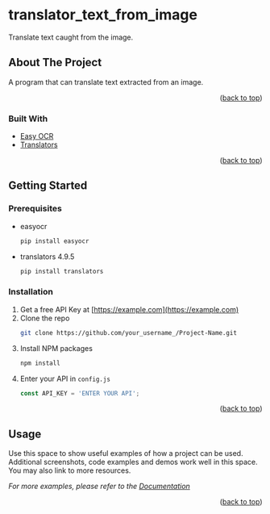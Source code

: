 # translator_text_from_image
Translate text caught from the image.

## About The Project

A program that can translate text extracted from an image.
<p align="right">(<a href="#top">back to top</a>)</p>



### Built With



* [Easy OCR](https://github.com/JaidedAI/EasyOCR)
* [Translators](https://pypi.org/project/translators/)

<p align="right">(<a href="#top">back to top</a>)</p>



<!-- GETTING STARTED -->
## Getting Started

### Prerequisites

* easyocr
  ```sh
  pip install easyocr
  ```
  
* translators 4.9.5
  ```sh
  pip install translators
  ```

### Installation

1. Get a free API Key at [https://example.com](https://example.com)
2. Clone the repo
   ```sh
   git clone https://github.com/your_username_/Project-Name.git
   ```
3. Install NPM packages
   ```sh
   npm install
   ```
4. Enter your API in `config.js`
   ```js
   const API_KEY = 'ENTER YOUR API';
   ```

<p align="right">(<a href="#top">back to top</a>)</p>



<!-- USAGE EXAMPLES -->
## Usage

Use this space to show useful examples of how a project can be used. Additional screenshots, code examples and demos work well in this space. You may also link to more resources.

_For more examples, please refer to the [Documentation](https://example.com)_

<p align="right">(<a href="#top">back to top</a>)</p>





